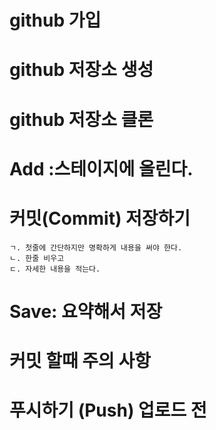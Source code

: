 # github 가입

# github 저장소 생성

# github 저장소 클론

# Add :스테이지에 올린다.

# 커밋(Commit) 저장하기

    ㄱ. 첫줄에 간단하지만 명확하게 내용을 써야 한다.
    ㄴ. 한줄 비우고
    ㄷ. 자세한 내용을 적는다.

# Save: 요약해서 저장

# 커밋 할때 주의 사항

# 푸시하기 (Push) 업로드 전
